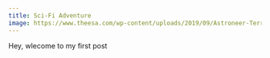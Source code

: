 ```yaml
---
title: Sci-Fi Adventure
image: https://www.theesa.com/wp-content/uploads/2019/09/Astroneer-Terran-Overlook.jpg
---
```


Hey, wlecome to my first post